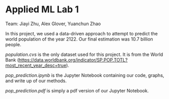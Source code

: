 # Applied ML Lab 1

Team: Jiayi Zhu, Alex Glover, Yuanchun Zhao

In this project, we used a data-driven approach to attempt to predict the world population of the year 2122. Our final estimation was 10.7 billion people.

*population.cvs* is the only dataset used for this project. It is from the World Bank (https://data.worldbank.org/indicator/SP.POP.TOTL?most_recent_year_desc=true).

*pop_prediction.ipynb* is the Jupyter Notebook containing our code, graphs, and write up of our methods. 

*pop_prediction.pdf* is simply a pdf version of our Jupyter Notebook. 
